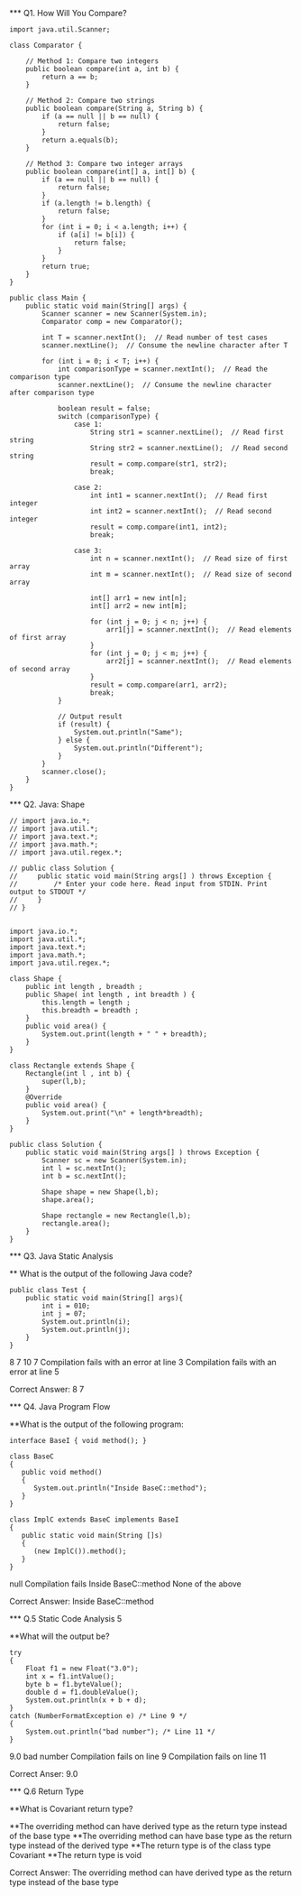 *** Q1. How Will You Compare?

```
import java.util.Scanner;

class Comparator {

    // Method 1: Compare two integers
    public boolean compare(int a, int b) {
        return a == b;
    }

    // Method 2: Compare two strings
    public boolean compare(String a, String b) {
        if (a == null || b == null) {
            return false;
        }
        return a.equals(b);
    }

    // Method 3: Compare two integer arrays
    public boolean compare(int[] a, int[] b) {
        if (a == null || b == null) {
            return false;
        }
        if (a.length != b.length) {
            return false;
        }
        for (int i = 0; i < a.length; i++) {
            if (a[i] != b[i]) {
                return false;
            }
        }
        return true;
    }
}

public class Main {
    public static void main(String[] args) {
        Scanner scanner = new Scanner(System.in);
        Comparator comp = new Comparator();
        
        int T = scanner.nextInt();  // Read number of test cases
        scanner.nextLine();  // Consume the newline character after T

        for (int i = 0; i < T; i++) {
            int comparisonType = scanner.nextInt();  // Read the comparison type
            scanner.nextLine();  // Consume the newline character after comparison type
            
            boolean result = false;
            switch (comparisonType) {
                case 1:
                    String str1 = scanner.nextLine();  // Read first string
                    String str2 = scanner.nextLine();  // Read second string
                    result = comp.compare(str1, str2);
                    break;
                    
                case 2:
                    int int1 = scanner.nextInt();  // Read first integer
                    int int2 = scanner.nextInt();  // Read second integer
                    result = comp.compare(int1, int2);
                    break;
                    
                case 3:
                    int n = scanner.nextInt();  // Read size of first array
                    int m = scanner.nextInt();  // Read size of second array
                    
                    int[] arr1 = new int[n];
                    int[] arr2 = new int[m];
                    
                    for (int j = 0; j < n; j++) {
                        arr1[j] = scanner.nextInt();  // Read elements of first array
                    }
                    for (int j = 0; j < m; j++) {
                        arr2[j] = scanner.nextInt();  // Read elements of second array
                    }
                    result = comp.compare(arr1, arr2);
                    break;
            }
            
            // Output result
            if (result) {
                System.out.println("Same");
            } else {
                System.out.println("Different");
            }
        }
        scanner.close();
    }
}

```


*** Q2. Java: Shape

```
// import java.io.*;
// import java.util.*;
// import java.text.*;
// import java.math.*;
// import java.util.regex.*;

// public class Solution {
//     public static void main(String args[] ) throws Exception {
//         /* Enter your code here. Read input from STDIN. Print output to STDOUT */
//     }
// }


import java.io.*;
import java.util.*;
import java.text.*;
import java.math.*;
import java.util.regex.*;

class Shape {
    public int length , breadth ;
    public Shape( int length , int breadth ) {
        this.length = length ;
        this.breadth = breadth ;
    }
    public void area() {
        System.out.print(length + " " + breadth);
    }
}

class Rectangle extends Shape {
    Rectangle(int l , int b) {
        super(l,b);
    }
    @Override
    public void area() {
        System.out.print("\n" + length*breadth);
    }
}

public class Solution {
    public static void main(String args[] ) throws Exception {
        Scanner sc = new Scanner(System.in);
        int l = sc.nextInt();
        int b = sc.nextInt();

        Shape shape = new Shape(l,b);
        shape.area();

        Shape rectangle = new Rectangle(l,b);
        rectangle.area();
    }
}
```



*** Q3. Java Static Analysis

** What is the output of the following Java code?
```
public class Test {
    public static void main(String[] args){
        int i = 010;
        int j = 07;
        System.out.println(i);
        System.out.println(j);
    }
}
```

8 7
10 7
Compilation fails with an error at line 3
Compilation fails with an error at line 5

Correct Answer: 8 7



*** Q4. Java Program Flow

**What is the output of the following program:

```
interface BaseI { void method(); }

class BaseC
{
   public void method()
   {
      System.out.println("Inside BaseC::method");
   }
}

class ImplC extends BaseC implements BaseI
{
   public static void main(String []s)
   {
      (new ImplC()).method();
   }
}
```
null
Compilation fails
Inside BaseC::method
None of the above

Correct Answer: Inside BaseC::method



*** Q.5 Static Code Analysis 5

**What will the output be?
```
try 
{
    Float f1 = new Float("3.0");
    int x = f1.intValue();
    byte b = f1.byteValue();
    double d = f1.doubleValue();
    System.out.println(x + b + d);
}
catch (NumberFormatException e) /* Line 9 */
{
    System.out.println("bad number"); /* Line 11 */
}

```

9.0
bad number
Compilation fails on line 9
Compilation fails on line 11

Correct Anser: 9.0



*** Q.6 Return Type

**What is Covariant return type?

**The overriding method can have derived type as the return type instead of the base type
**The overriding method can have base type as the return type instead of the derived type
**The return type is of the class type Covariant
**The return type is void

Correct Answer: The overriding method can have derived type as the return type instead of the base type
